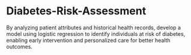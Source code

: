 # Diabetes-Risk-Assessment
By analyzing patient attributes and historical health records, develop a model using logistic regression to identify individuals at risk of diabetes, enabling early intervention and personalized care for better health outcomes.
